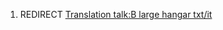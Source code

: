 1.  REDIRECT [Translation talk:B large hangar
    txt/it](Translation_talk:B_large_hangar_txt/it "wikilink")